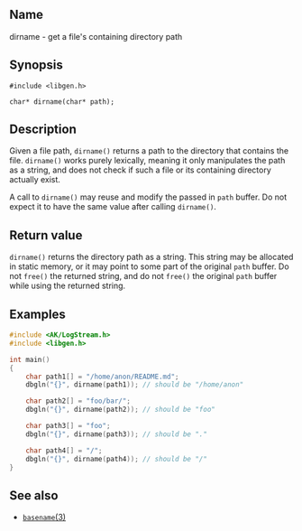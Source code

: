 ## Name

dirname - get a file's containing directory path

## Synopsis

```**c++
#include <libgen.h>

char* dirname(char* path);
```

## Description

Given a file path, `dirname()` returns a path to the directory that contains the
file. `dirname()` works purely lexically, meaning it only manipulates the path
as a string, and does not check if such a file or its containing directory
actually exist.

A call to `dirname()` may reuse and modify the passed in `path` buffer. Do not
expect it to have the same value after calling `dirname()`.

## Return value

`dirname()` returns the directory path as a string. This string may be allocated
in static memory, or it may point to some part of the original `path` buffer.
Do not `free()` the returned string, and do not `free()` the original `path`
buffer while using the returned string.

## Examples

```c++
#include <AK/LogStream.h>
#include <libgen.h>

int main()
{
    char path1[] = "/home/anon/README.md";
    dbgln("{}", dirname(path1)); // should be "/home/anon"

    char path2[] = "foo/bar/";
    dbgln("{}", dirname(path2)); // should be "foo"

    char path3[] = "foo";
    dbgln("{}", dirname(path3)); // should be "."

    char path4[] = "/";
    dbgln("{}", dirname(path4)); // should be "/"
}
```

## See also

-   [`basename`(3)](help://man/3/basename)
